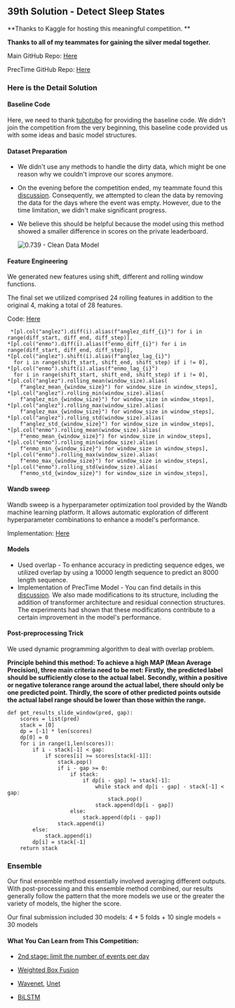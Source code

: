 ## 39th Solution - Detect Sleep States

**Thanks to Kaggle for hosting this meaningful competition. **

**Thanks to all of my teammates for gaining the silver medal together.**

Main GitHub Repo: [Here](https://github.com/lullabies777/kaggle-detect-sleep)

PrecTime GitHub Repo: [Here](https://github.com/Lizhecheng02/Kaggle-Detect_Sleep_States)

### Here is the Detail Solution

#### Baseline Code

Here, we need to thank [tubotubo](https://www.kaggle.com/tubotubo) for providing the baseline code.  We didn't join the competition from the very beginning, this baseline code provided us with some ideas and basic model structures.

#### Dataset Preparation

- We didn't use any methods to handle the dirty data, which might be one reason why we couldn't improve our scores anymore.

- On the evening before the competition ended, my teammate found this [discussion](https://www.kaggle.com/competitions/child-mind-institute-detect-sleep-states/discussion/456177). Consequently, we attempted to clean the data by removing the data for the days where the event was empty. However, due to the time limitation, we didn't make significant progress.  

- We believe this should be helpful because the model using this method showed a smaller difference in scores on the private leaderboard.

  ![0.739 - Clean Data Model](C:\Users\86183\Desktop\微信图片_20231205195307.png)

#### Feature Engineering

We generated new features using shift, different and rolling window functions. 

The final set we utilized comprised 24 rolling features in addition to the original 4, making a total of 28 features.

Code: [Here](https://github.com/lullabies777/kaggle-detect-sleep/blob/main/run/prepare_data.py)

```
 *[pl.col("anglez").diff(i).alias(f"anglez_diff_{i}") for i in range(diff_start, diff_end, diff_step)],
*[pl.col("enmo").diff(i).alias(f"enmo_diff_{i}") for i in range(diff_start, diff_end, diff_step)],
*[pl.col("anglez").shift(i).alias(f"anglez_lag_{i}")
  for i in range(shift_start, shift_end, shift_step) if i != 0],
*[pl.col("enmo").shift(i).alias(f"enmo_lag_{i}")
  for i in range(shift_start, shift_end, shift_step) if i != 0],
*[pl.col("anglez").rolling_mean(window_size).alias(
    f"anglez_mean_{window_size}") for window_size in window_steps],
*[pl.col("anglez").rolling_min(window_size).alias(
    f"anglez_min_{window_size}") for window_size in window_steps],
*[pl.col("anglez").rolling_max(window_size).alias(
    f"anglez_max_{window_size}") for window_size in window_steps],
*[pl.col("anglez").rolling_std(window_size).alias(
    f"anglez_std_{window_size}") for window_size in window_steps],
*[pl.col("enmo").rolling_mean(window_size).alias(
    f"enmo_mean_{window_size}") for window_size in window_steps],
*[pl.col("enmo").rolling_min(window_size).alias(
    f"enmo_min_{window_size}") for window_size in window_steps],
*[pl.col("enmo").rolling_max(window_size).alias(
    f"enmo_max_{window_size}") for window_size in window_steps],
*[pl.col("enmo").rolling_std(window_size).alias(
    f"enmo_std_{window_size}") for window_size in window_steps],
```

#### Wandb sweep

Wandb sweep is a hyperparameter optimization tool provided by the Wandb machine learning platform. It allows automatic exploration of different hyperparameter combinations to enhance a model's performance.

Implementation: [Here](https://github.com/lullabies777/kaggle-detect-sleep/tree/main/run/sweep)

#### Models

- Used overlap - To enhance accuracy in predicting sequence edges, we utilized overlap by using a 10000 length sequence to predict an 8000 length sequence.
- Implementation of PrecTime Model -  You can find details in this [discussion](https://www.kaggle.com/competitions/child-mind-institute-detect-sleep-states/discussion/459616). We also made modifications to its structure, including the addition of transformer architecture and residual connection structures. The experiments had shown that these modifications contribute to a certain improvement in the model's performance.

#### Post-preprocessing Trick

We used dynamic programming algorithm to deal with overlap problem.  

**Principle behind this method: To achieve a high MAP (Mean Average Precision), three main criteria need to be met: Firstly, the predicted label should be sufficiently close to the actual label. Secondly, within a positive or negative tolerance range around the actual label, there should only be one predicted point. Thirdly, the score of other predicted points outside the actual label range should be lower than those within the range.**

```
def get_results_slide_window(pred, gap):
    scores = list(pred)
    stack = [0]
    dp = [-1] * len(scores)
    dp[0] = 0
    for i in range(1,len(scores)):
        if i - stack[-1] < gap:
            if scores[i] >= scores[stack[-1]]:
                stack.pop()
                if i - gap >= 0:
                    if stack:
                        if dp[i - gap] != stack[-1]:
                            while stack and dp[i - gap] - stack[-1] < gap:
                                stack.pop()
                            stack.append(dp[i - gap])
                    else:
                        stack.append(dp[i - gap])
                stack.append(i)
        else:
            stack.append(i)
        dp[i] = stack[-1]
    return stack
```

### Ensemble

Our final ensemble method essentially involved averaging different outputs. With post-processing and this ensemble method combined, our results generally follow the pattern that the more models we use or the greater the variety of models, the higher the score.

Our final submission included 30 models: 4 * 5 folds + 10 single models = 30 models

#### What You Can Learn from This Competition:

- [2nd stage: limit the number of events per day](https://www.kaggle.com/competitions/child-mind-institute-detect-sleep-states/discussion/459627)

- [Weighted Box Fusion](https://www.kaggle.com/competitions/child-mind-institute-detect-sleep-states/discussion/459637)
- [Wavenet](https://www.kaggle.com/competitions/child-mind-institute-detect-sleep-states/discussion/459598), [Unet](https://www.kaggle.com/competitions/child-mind-institute-detect-sleep-states/discussion/459637)

- [BiLSTM](https://www.kaggle.com/competitions/child-mind-institute-detect-sleep-states/discussion/459604)

